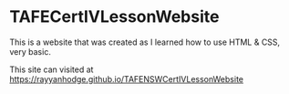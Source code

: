 # TAFECertIVLessonWebsite
This is a website that was created as I learned how to use HTML & CSS, very basic.

This site can visited at https://rayyanhodge.github.io/TAFENSWCertIVLessonWebsite
